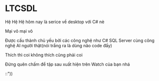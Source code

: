 # LTCSDL

Hệ Hệ Hệ hôm nay là serice về desktop với C# nè

Mại vô mại vô

Được cấu thành chủ yếu bởi các công nghệ như C# SQL Server cùng công nghệ AI người thật(nói trắng ra là dùng não code đấy)

Thích thì coi không thích cũng phải coi

Đừng quên chấm để tập sau xuất hiện trên Watch của bạn nhá

::"))
